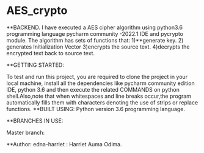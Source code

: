 # AES_crypto

**BACKEND.
I have executed a AES cipher algorithm using python3.6 programming language pycharm community -2022.1 IDE and pycrypto module. The algorithm has  sets of functions that: 1)**generate key. 2) generates Initialization Vector 3)encrypts the source text. 4)decrypts the encrypted text back to source text.

**GETTING STARTED:

To test and run this project, you are required to clone the project in your local machine, install all the dependencies like pycharm community edition IDE, python 3.6 and then execute the related COMMANDS on python shell.Also,note that when whitespaces and line breaks occur,the program automatically fills them with characters denoting the use of strips or replace functions.
**BUILT USING: 
Python version 3.6 programming language.

**BRANCHES IN USE:

Master branch:

**Author:
edna-harriet : Harriet Auma Odima.

